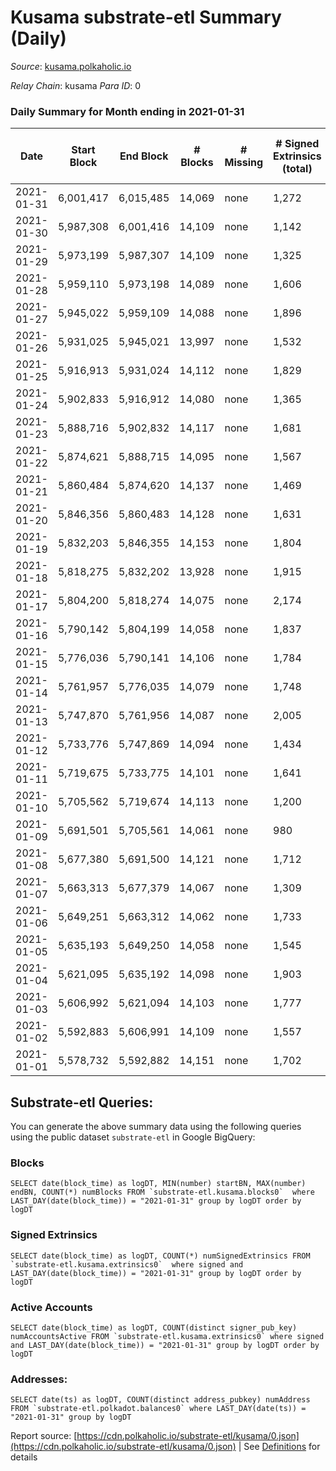 # Kusama substrate-etl Summary (Daily)

_Source_: [kusama.polkaholic.io](https://kusama.polkaholic.io)

*Relay Chain*: kusama
*Para ID*: 0



### Daily Summary for Month ending in 2021-01-31


| Date | Start Block | End Block | # Blocks | # Missing | # Signed Extrinsics (total) | # Active Accounts | # Addresses with Balances | # Events | # Transfers | # XCM Transfers In | # XCM Transfers Out |
| ---- | ----------- | --------- | -------- | --------- | --------------------------- | ----------------- | ------------------------- | -------- | ----------- | ------------------ | ------------------- |
| 2021-01-31 | 6,001,417 | 6,015,485 | 14,069 | none  | 1,272 | 508 | 33,726 | 68,848 | 534 ($55,953,159.60) |   |   |
| 2021-01-30 | 5,987,308 | 6,001,416 | 14,109 | none  | 1,142 | 492 |  | 61,129 | 595 ($7,980,253.37) |   |   |
| 2021-01-29 | 5,973,199 | 5,987,307 | 14,109 | none  | 1,325 | 670 |  | 66,160 | 668 ($17,594,820.59) |   |   |
| 2021-01-28 | 5,959,110 | 5,973,198 | 14,089 | none  | 1,606 | 749 |  | 69,624 | 735 ($52,717,900.89) |   |   |
| 2021-01-27 | 5,945,022 | 5,959,109 | 14,088 | none  | 1,896 | 956 |  | 67,528 | 800 ($62,068,198.65) |   |   |
| 2021-01-26 | 5,931,025 | 5,945,021 | 13,997 | none  | 1,532 | 727 |  | 66,752 | 728 ($11,653,473.51) |   |   |
| 2021-01-25 | 5,916,913 | 5,931,024 | 14,112 | none  | 1,829 | 827 |  | 73,482 | 935 ($21,227,501.81) |   |   |
| 2021-01-24 | 5,902,833 | 5,916,912 | 14,080 | none  | 1,365 | 686 |  | 64,094 | 680 ($21,473,827.18) |   |   |
| 2021-01-23 | 5,888,716 | 5,902,832 | 14,117 | none  | 1,681 | 817 |  | 82,793 | 698 ($13,713,757.94) |   |   |
| 2021-01-22 | 5,874,621 | 5,888,715 | 14,095 | none  | 1,567 | 722 |  | 64,624 | 724 ($18,116,367.41) |   |   |
| 2021-01-21 | 5,860,484 | 5,874,620 | 14,137 | none  | 1,469 | 637 |  | 67,605 | 866 ($22,273,619.87) |   |   |
| 2021-01-20 | 5,846,356 | 5,860,483 | 14,128 | none  | 1,631 | 710 |  | 66,230 | 1,091 ($48,356,595.99) |   |   |
| 2021-01-19 | 5,832,203 | 5,846,355 | 14,153 | none  | 1,804 | 781 |  | 68,624 | 1,075 ($38,967,180.22) |   |   |
| 2021-01-18 | 5,818,275 | 5,832,202 | 13,928 | none  | 1,915 | 843 |  | 83,355 | 1,365 ($60,355,897.66) |   |   |
| 2021-01-17 | 5,804,200 | 5,818,274 | 14,075 | none  | 2,174 | 947 |  | 69,440 | 1,492 ($41,088,826.20) |   |   |
| 2021-01-16 | 5,790,142 | 5,804,199 | 14,058 | none  | 1,837 | 811 |  | 63,953 | 1,179 ($33,957,921.66) |   |   |
| 2021-01-15 | 5,776,036 | 5,790,141 | 14,106 | none  | 1,784 | 807 |  | 73,419 | 1,011 ($33,848,997.63) |   |   |
| 2021-01-14 | 5,761,957 | 5,776,035 | 14,079 | none  | 1,748 | 867 |  | 66,734 | 936 ($41,434,925.61) |   |   |
| 2021-01-13 | 5,747,870 | 5,761,956 | 14,087 | none  | 2,005 | 753 |  | 75,846 | 990 ($40,529,079.91) |   |   |
| 2021-01-12 | 5,733,776 | 5,747,869 | 14,094 | none  | 1,434 | 697 |  | 60,538 | 814 ($22,751,765.46) |   |   |
| 2021-01-11 | 5,719,675 | 5,733,775 | 14,101 | none  | 1,641 | 669 |  | 63,574 | 1,039 ($52,679,518.99) |   |   |
| 2021-01-10 | 5,705,562 | 5,719,674 | 14,113 | none  | 1,200 | 552 |  | 70,668 | 518 ($12,208,772.50) |   |   |
| 2021-01-09 | 5,691,501 | 5,705,561 | 14,061 | none  | 980 | 470 |  | 60,703 | 425 ($21,868,735.92) |   |   |
| 2021-01-08 | 5,677,380 | 5,691,500 | 14,121 | none  | 1,712 | 745 |  | 65,934 | 906 ($32,788,804.12) |   |   |
| 2021-01-07 | 5,663,313 | 5,677,379 | 14,067 | none  | 1,309 | 611 |  | 57,282 | 673 ($29,972,613.11) |   |   |
| 2021-01-06 | 5,649,251 | 5,663,312 | 14,062 | none  | 1,733 | 593 |  | 63,459 | 1,130 ($64,099,424.97) |   |   |
| 2021-01-05 | 5,635,193 | 5,649,250 | 14,058 | none  | 1,545 | 629 |  | 72,573 | 786 ($29,457,352.75) |   |   |
| 2021-01-04 | 5,621,095 | 5,635,192 | 14,098 | none  | 1,903 | 614 |  | 63,011 | 1,398 ($101,522,743.44) |   |   |
| 2021-01-03 | 5,606,992 | 5,621,094 | 14,103 | none  | 1,777 | 656 |  | 65,150 | 559 ($12,933,960.32) |   |   |
| 2021-01-02 | 5,592,883 | 5,606,991 | 14,109 | none  | 1,557 | 550 |  | 56,527 | 1,102 ($31,151,516.07) |   |   |
| 2021-01-01 | 5,578,732 | 5,592,882 | 14,151 | none  | 1,702 | 580 |  | 66,926 | 1,260 ($35,486,377.72) |   |   |

## Substrate-etl Queries:
You can generate the above summary data using the following queries using the public dataset `substrate-etl` in Google BigQuery:


### Blocks
```
SELECT date(block_time) as logDT, MIN(number) startBN, MAX(number) endBN, COUNT(*) numBlocks FROM `substrate-etl.kusama.blocks0`  where LAST_DAY(date(block_time)) = "2021-01-31" group by logDT order by logDT
```


### Signed Extrinsics
```
SELECT date(block_time) as logDT, COUNT(*) numSignedExtrinsics FROM `substrate-etl.kusama.extrinsics0`  where signed and LAST_DAY(date(block_time)) = "2021-01-31" group by logDT order by logDT
```


### Active Accounts
```
SELECT date(block_time) as logDT, COUNT(distinct signer_pub_key) numAccountsActive FROM `substrate-etl.kusama.extrinsics0` where signed and LAST_DAY(date(block_time)) = "2021-01-31" group by logDT order by logDT
```


### Addresses:
```
SELECT date(ts) as logDT, COUNT(distinct address_pubkey) numAddress FROM `substrate-etl.polkadot.balances0` where LAST_DAY(date(ts)) = "2021-01-31" group by logDT
```



Report source: [https://cdn.polkaholic.io/substrate-etl/kusama/0.json](https://cdn.polkaholic.io/substrate-etl/kusama/0.json) | See [Definitions](/DEFINITIONS.md) for details
